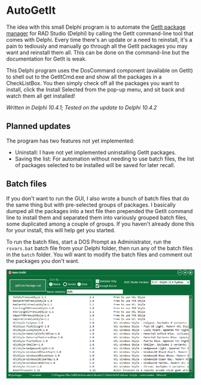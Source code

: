 # AutoGetIt
The idea with this small Delphi program is to automate the [GetIt package manager](http://docwiki.embarcadero.com/RADStudio/Sydney/en/Installing_a_Package_Using_GetIt_Package_Manager) for RAD Studio (Delphi) by calling the GetIt command-line tool that comes with Delphi.  Every time there's an update or a need to reinstall, it's a pain to tediously and manually go through all the GetIt packages you may want and reinstall them all. This can be done on the command-line but the documentation for GetIt is weak.

This Delphi program uses the DosCommand component (available on GetIt) to shell out to the GetItCmd.exe and show all the packages in a CheckListBox. You then simply check off all the packages you want to install, click the Install Selected from the pop-up menu, and sit back and watch them all get installed!

_Written in Delphi 10.4.1;  Tested on the update to Delphi 10.4.2_

## Planned updates

The program has two features not yet implemented:

- Uninstall: I have not yet implemented uninstalling GetIt packages.
- Saving the list: For automation without needing to use batch files, the list of packages selected to be installed will be saved for later recall.

## Batch files

If you don't want to run the GUI, I also wrote a bunch of batch files that do the same thing but with pre-selected groups of packages.  I basically dumped all the packages into a text file then prepended the GetIt command line to install them and separated them into variously grouped batch files, some duplicated among a couple of groups. If you haven't already done this for your install, this will help get you started.

To run the batch files, start a DOS Prompt as Administrator, run the `rsvars.bat` batch file from your Delphi folder, then run any of the batch files in the `batch`  folder. You will want to modify the batch files and comment out the packages you don't want.

![Screenshot](./AutoGetIt.png)
